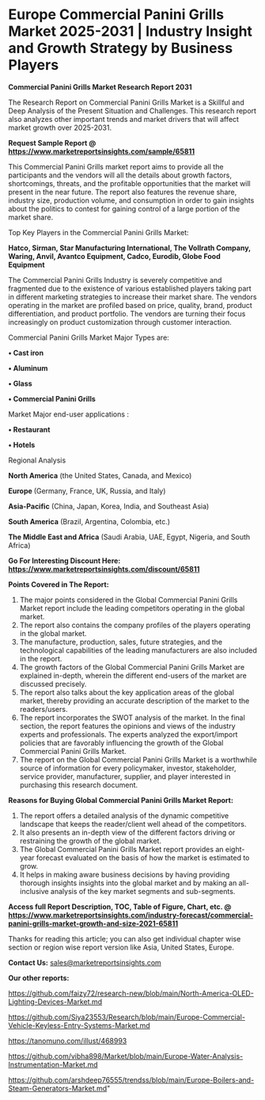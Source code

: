 # Europe Commercial Panini Grills Market 2025-2031 | Industry Insight and Growth Strategy by Business Players

<strong>Commercial Panini Grills Market Research Report 2031</strong>

The Research Report on Commercial Panini Grills Market is a Skillful and Deep Analysis of the Present Situation and Challenges. This research report also analyzes other important trends and market drivers that will affect market growth over 2025-2031.

<strong>Request Sample Report @ <a href=https://www.marketreportsinsights.com/sample/65811>https://www.marketreportsinsights.com/sample/65811</a></strong>

This Commercial Panini Grills market report aims to provide all the participants and the vendors will all the details about growth factors, shortcomings, threats, and the profitable opportunities that the market will present in the near future. The report also features the revenue share, industry size, production volume, and consumption in order to gain insights about the politics to contest for gaining control of a large portion of the market share.

Top Key Players in the Commercial Panini Grills Market:

<strong>Hatco, Sirman, Star Manufacturing International, The Vollrath Company, Waring, Anvil, Avantco Equipment, Cadco, Eurodib, Globe Food Equipment</strong>

The Commercial Panini Grills Industry is severely competitive and fragmented due to the existence of various established players taking part in different marketing strategies to increase their market share. The vendors operating in the market are profiled based on price, quality, brand, product differentiation, and product portfolio. The vendors are turning their focus increasingly on product customization through customer interaction.

Commercial Panini Grills Market Major Types are:

<strong>• Cast iron

• Aluminum

• Glass

• Commercial Panini Grills</strong>

Market Major end-user applications :

<strong>• Restaurant

• Hotels</strong>

Regional Analysis

</u><strong><b>North America</b></strong> (the United States, Canada, and Mexico)

<strong><b>Europe </b></strong>(Germany, France, UK, Russia, and Italy)

<strong><b>Asia-Pacific</b></strong> (China, Japan, Korea, India, and Southeast Asia)

<strong><b>South America</b></strong> (Brazil, Argentina, Colombia, etc.)

<strong><b>The Middle East and Africa</b></strong> (Saudi Arabia, UAE, Egypt, Nigeria, and South Africa)

<strong>Go For Interesting Discount Here: <a href=https://www.marketreportsinsights.com/discount/65811>https://www.marketreportsinsights.com/discount/65811</a></strong>

<strong>Points Covered in The Report:</strong>
<ol>
  <li>The major points considered in the Global Commercial Panini Grills Market report include the leading competitors operating in the global market.</li>
  <li>The report also contains the company profiles of the players operating in the global market.</li>
  <li>The manufacture, production, sales, future strategies, and the technological capabilities of the leading manufacturers are also included in the report.</li>
  <li>The growth factors of the Global Commercial Panini Grills Market are explained in-depth, wherein the different end-users of the market are discussed precisely.</li>
  <li>The report also talks about the key application areas of the global market, thereby providing an accurate description of the market to the readers/users.</li>
  <li>The report incorporates the SWOT analysis of the market. In the final section, the report features the opinions and views of the industry experts and professionals. The experts analyzed the export/import policies that are favorably influencing the growth of the Global Commercial Panini Grills Market.</li>
  <li>The report on the Global Commercial Panini Grills Market is a worthwhile source of information for every policymaker, investor, stakeholder, service provider, manufacturer, supplier, and player interested in purchasing this research document.</li>
</ol>
<strong>Reasons for Buying Global Commercial Panini Grills Market Report:</strong>

<ol>
  <li>The report offers a detailed analysis of the dynamic competitive landscape that keeps the reader/client well ahead of the competitors.</li>
  <li>It also presents an in-depth view of the different factors driving or restraining the growth of the global market.</li>
  <li>The Global Commercial Panini Grills Market report provides an eight-year forecast evaluated on the basis of how the market is estimated to grow.</li>
  <li>It helps in making aware business decisions by having providing thorough insights insights into the global market and by making an all-inclusive analysis of the key market segments and sub-segments.</li>
</ol>
<strong>Access full Report Description, TOC, Table of Figure, Chart, etc. @ <a href=https://www.marketreportsinsights.com/industry-forecast/commercial-panini-grills-market-growth-and-size-2021-65811>https://www.marketreportsinsights.com/industry-forecast/commercial-panini-grills-market-growth-and-size-2021-65811</a></strong>


Thanks for reading this article; you can also get individual chapter wise section or region wise report version like Asia, United States, Europe.

<strong>Contact Us:</strong>
sales@marketreportsinsights.com

<strong>Our other reports:</strong>

<a href=https://github.com/faizy72/research-new/blob/main/North-America-OLED-Lighting-Devices-Market.md>https://github.com/faizy72/research-new/blob/main/North-America-OLED-Lighting-Devices-Market.md</a>

<a href=https://github.com/Siya23553/Research/blob/main/Europe-Commercial-Vehicle-Keyless-Entry-Systems-Market.md>https://github.com/Siya23553/Research/blob/main/Europe-Commercial-Vehicle-Keyless-Entry-Systems-Market.md</a>

<a href=https://tanomuno.com/illust/468993>https://tanomuno.com/illust/468993</a>

<a href=https://github.com/vibha898/Market/blob/main/Europe-Water-Analysis-Instrumentation-Market.md>https://github.com/vibha898/Market/blob/main/Europe-Water-Analysis-Instrumentation-Market.md</a>

<a href=https://github.com/arshdeep76555/trendss/blob/main/Europe-Boilers-and-Steam-Generators-Market.md>https://github.com/arshdeep76555/trendss/blob/main/Europe-Boilers-and-Steam-Generators-Market.md</a>"
